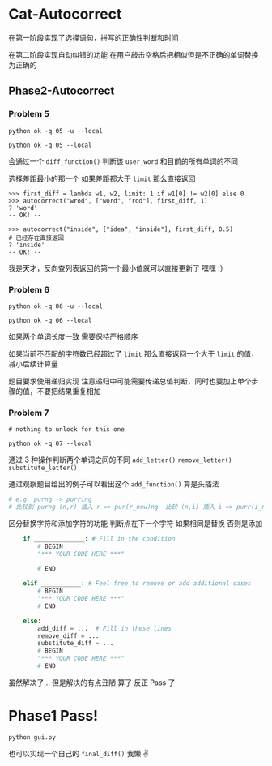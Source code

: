# Cat-Autocorrect

在第一阶段实现了选择语句，拼写的正确性判断和时间

在第二阶段实现自动纠错的功能 在用户敲击空格后把相似但是不正确的单词替换为正确的



## Phase2-Autocorrect

### Problem 5

```shell
python ok -q 05 -u --local
```

```shell
python ok -q 05 --local
```

会通过一个 `diff_function()` 判断该 `user_word` 和目前的所有单词的不同

选择差距最小的那一个 如果差距都大于 `limit` 那么直接返回

```shell
>>> first_diff = lambda w1, w2, limit: 1 if w1[0] != w2[0] else 0
>>> autocorrect("wrod", ["word", "rod"], first_diff, 1)
? 'word'
-- OK! --

>>> autocorrect("inside", ["idea", "inside"], first_diff, 0.5)
# 已经存在直接返回 
? 'inside'
-- OK! --
```

我是天才，反向查列表返回的第一个最小值就可以直接更新了	嘿嘿	:）



### Problem 6

```shell
python ok -q 06 -u --local
```

```shell
python ok -q 06 --local
```

如果两个单词长度一致 需要保持严格顺序

如果当前不匹配的字符数已经超过了 `limit` 那么直接返回一个大于 `limit` 的值，减小后续计算量

题目要求使用递归实现	注意递归中可能需要传递总值判断，同时也要加上单个步骤的值，不要把结果重复相加



### Problem 7

```shell
# nothing to unlock for this one
```

```shell
python ok -q 07 --local
```

通过 3 种操作判断两个单词之间的不同 `add_letter()`	`remove_letter()`	`substitute_letter()` 

通过观察题目给出的例子可以看出这个 `add_function()` 算是头插法

```python
# e.g. purng -> purring
# 比较到 purng (n,r) 插入 r => pur(r_new)ng	比较 (n,i) 插入 i => purr(i_new)ng
```

区分替换字符和添加字符的功能 判断点在下一个字符	如果相同是替换	否则是添加

```python
    if ______________: # Fill in the condition
        # BEGIN
        "*** YOUR CODE HERE ***"
        
        # END

    elif ___________: # Feel free to remove or add additional cases
        # BEGIN
        "*** YOUR CODE HERE ***"
        # END

    else:
        add_diff = ...  # Fill in these lines
        remove_diff = ... 
        substitute_diff = ... 
        # BEGIN
        "*** YOUR CODE HERE ***"
        # END
```

虽然解决了... 但是解决的有点丑陋 算了 反正 Pass 了



# Phase1 Pass!

```shell
python gui.py
```

也可以实现一个自己的 `final_diff()` 我懒 ✌️
